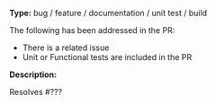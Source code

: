 <!-- Before Pull Request check whether your commits follow this convention
https://github.com/verdaccio/verdaccio/blob/master/CONTRIBUTING.md#git-commit-guidelines
-->

<!-- 
  If your Pull Request fix an issue don't forget to update the unit test and documentation in /docs folder
  If your Pull Request delivers a new feature, please, provide examples and why such feature should be considered, this information is important to document the Github changelog. Also, try to increase documentation and create new unit/functional test.  
-->

<!-- Pick only one type, whether none apply, please suggest one, we might be included it by default -->
**Type:** bug / feature / documentation / unit test / build

The following has been addressed in the PR:

<!-- Remove the sections that your PR does not apply -->
*  There is a related issue
*  Unit or Functional tests are included in the PR

<!--
Our bots should ensure:
* The PR passes CI testing
-->

<!-- If there is no issue related to this PR just remove the following section -->
**Description:**

Resolves #???

<!-- We are glad your code is part of this community, thanks for your valuable time !! --> 
